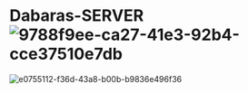 # Dabaras-SERVER![9788f9ee-ca27-41e3-92b4-cce37510e7db](https://github.com/user-attachments/assets/4da430b2-92a4-416e-bd59-9e76b5a9f9c5)
![e0755112-f36d-43a8-b00b-b9836e496f36](https://github.com/user-attachments/assets/8e5ccfb6-f99d-488f-866a-2b7c09cf54c0)
